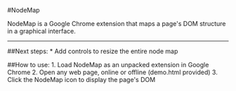 #NodeMap

NodeMap is a Google Chrome extension that maps a page's DOM
structure in a graphical interface.

-------------------------------------------------------------

##Next steps:
    * Add controls to resize the entire node map

##How to use:
    1. Load NodeMap as an unpacked extension in Google Chrome
    2. Open any web page, online or offline (demo.html provided)
    3. Click the NodeMap icon to display the page's DOM
